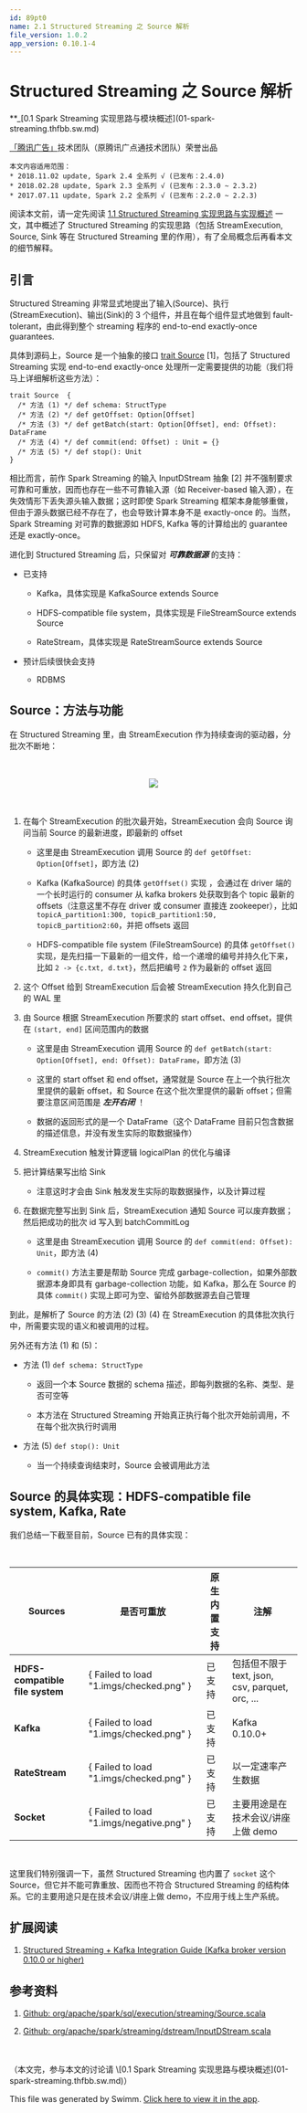 ```yaml
---
id: 89pt0
name: 2.1 Structured Streaming 之 Source 解析
file_version: 1.0.2
app_version: 0.10.1-4
---
```


# Structured Streaming 之 Source 解析

**_\[0.1 Spark Streaming 实现思路与模块概述](01-spark-streaming.thfbb.sw.md)

[「腾讯广告」](http://e.qq.com)技术团队（原腾讯广点通技术团队）荣誉出品

```
本文内容适用范围：
* 2018.11.02 update, Spark 2.4 全系列 √ (已发布：2.4.0)
* 2018.02.28 update, Spark 2.3 全系列 √ (已发布：2.3.0 ~ 2.3.2)
* 2017.07.11 update, Spark 2.2 全系列 √ (已发布：2.2.0 ~ 2.2.3)
```

阅读本文前，请一定先阅读 [1.1 Structured Streaming 实现思路与实现概述](11-structured-streaming.4kndz.sw.md) 一文，其中概述了 Structured Streaming 的实现思路（包括 StreamExecution, Source, Sink 等在 Structured Streaming 里的作用），有了全局概念后再看本文的细节解释。

## 引言

Structured Streaming 非常显式地提出了输入(Source)、执行(StreamExecution)、输出(Sink)的 3 个组件，并且在每个组件显式地做到 fault-tolerant，由此得到整个 streaming 程序的 end-to-end exactly-once guarantees.

具体到源码上，Source 是一个抽象的接口 [trait Source](https://github.com/apache/spark/blob/master/sql/core/src/main/scala/org/apache/spark/sql/execution/streaming/Source.scala) \[1\]，包括了 Structured Streaming 实现 end-to-end exactly-once 处理所一定需要提供的功能（我们将马上详细解析这些方法）：

```
trait Source  {
  /* 方法 (1) */ def schema: StructType
  /* 方法 (2) */ def getOffset: Option[Offset]
  /* 方法 (3) */ def getBatch(start: Option[Offset], end: Offset): DataFrame
  /* 方法 (4) */ def commit(end: Offset) : Unit = {}
  /* 方法 (5) */ def stop(): Unit
}
```

相比而言，前作 Spark Streaming 的输入 InputDStream 抽象 \[2\] 并不强制要求可靠和可重放，因而也存在一些不可靠输入源（如 Receiver-based 输入源），在失效情形下丢失源头输入数据；这时即使 Spark Streaming 框架本身能够重做，但由于源头数据已经不存在了，也会导致计算本身不是 exactly-once 的。当然，Spark Streaming 对可靠的数据源如 HDFS, Kafka 等的计算给出的 guarantee 还是 exactly-once。

进化到 Structured Streaming 后，只保留对 **_可靠数据源_** 的支持：

*   已支持
    
    *   Kafka，具体实现是 KafkaSource extends Source
        
    *   HDFS-compatible file system，具体实现是 FileStreamSource extends Source
        
    *   RateStream，具体实现是 RateStreamSource extends Source
        
*   预计后续很快会支持
    
    *   RDBMS
        

## Source：方法与功能

在 Structured Streaming 里，由 StreamExecution 作为持续查询的驱动器，分批次不断地：

<br/>

<br/>

<div align="center"><img src="1.imgs/110.png" style="width:'50%'"/></div>

<br/>

<br/>

1.  在每个 StreamExecution 的批次最开始，StreamExecution 会向 Source 询问当前 Source 的最新进度，即最新的 offset
    
    *   这里是由 StreamExecution 调用 Source 的 `def getOffset: Option[Offset]`，即方法 (2)
        
    *   Kafka (KafkaSource) 的具体 `getOffset()` 实现 ，会通过在 driver 端的一个长时运行的 consumer 从 kafka brokers 处获取到各个 topic 最新的 offsets（注意这里不存在 driver 或 consumer 直接连 zookeeper），比如 `topicA_partition1:300, topicB_partition1:50, topicB_partition2:60`，并把 offsets 返回
        
    *   HDFS-compatible file system (FileStreamSource) 的具体 `getOffset()` 实现，是先扫描一下最新的一组文件，给一个递增的编号并持久化下来，比如 `2 -> {c.txt, d.txt}`，然后把编号 `2` 作为最新的 offset 返回
        
2.  这个 Offset 给到 StreamExecution 后会被 StreamExecution 持久化到自己的 WAL 里
    
3.  由 Source 根据 StreamExecution 所要求的 start offset、end offset，提供在 `(start, end]` 区间范围内的数据
    
    *   这里是由 StreamExecution 调用 Source 的 `def getBatch(start: Option[Offset], end: Offset): DataFrame`，即方法 (3)
        
    *   这里的 start offset 和 end offset，通常就是 Source 在上一个执行批次里提供的最新 offset，和 Source 在这个批次里提供的最新 offset；但需要注意区间范围是 **_左开右闭_** ！
        
    *   数据的返回形式的是一个 DataFrame（这个 DataFrame 目前只包含数据的描述信息，并没有发生实际的取数据操作）
        
4.  StreamExecution 触发计算逻辑 logicalPlan 的优化与编译
    
5.  把计算结果写出给 Sink
    
    *   注意这时才会由 Sink 触发发生实际的取数据操作，以及计算过程
        
6.  在数据完整写出到 Sink 后，StreamExecution 通知 Source 可以废弃数据；然后把成功的批次 id 写入到 batchCommitLog
    
    *   这里是由 StreamExecution 调用 Source 的 `def commit(end: Offset): Unit`，即方法 (4)
        
    *   `commit()` 方法主要是帮助 Source 完成 garbage-collection，如果外部数据源本身即具有 garbage-collection 功能，如 Kafka，那么在 Source 的具体 `commit()` 实现上即可为空、留给外部数据源去自己管理
        

到此，是解析了 Source 的方法 (2) (3) (4) 在 StreamExecution 的具体批次执行中，所需要实现的语义和被调用的过程。

另外还有方法 (1) 和 (5)：

*   方法 (1) `def schema: StructType`
    
    *   返回一个本 Source 数据的 schema 描述，即每列数据的名称、类型、是否可空等
        
    *   本方法在 Structured Streaming 开始真正执行每个批次开始前调用，不在每个批次执行时调用
        
*   方法 (5) `def stop(): Unit`
    
    *   当一个持续查询结束时，Source 会被调用此方法
        

## Source 的具体实现：HDFS-compatible file system, Kafka, Rate

我们总结一下截至目前，Source 已有的具体实现：

<br/>

|Sources                        |是否可重放                                   |原生内置支持|注解                                       |
|-------------------------------|----------------------------------------|------|-----------------------------------------|
|**HDFS-compatible file system**|{ Failed to load "1.imgs/checked.png" } |已支持   |包括但不限于 text, json, csv, parquet, orc, ...|
|**Kafka**                      |{ Failed to load "1.imgs/checked.png" } |已支持   |Kafka 0.10.0+                            |
|**RateStream**                 |{ Failed to load "1.imgs/checked.png" } |已支持   |以一定速率产生数据                                |
|**Socket**                     |{ Failed to load "1.imgs/negative.png" }|已支持   |主要用途是在技术会议/讲座上做 demo                     |

<br/>

这里我们特别强调一下，虽然 Structured Streaming 也内置了 `socket` 这个 Source，但它并不能可靠重放、因而也不符合 Structured Streaming 的结构体系。它的主要用途只是在技术会议/讲座上做 demo，不应用于线上生产系统。

## 扩展阅读

1.  [Structured Streaming + Kafka Integration Guide (Kafka broker version 0.10.0 or higher)](https://spark.apache.org/docs/latest/structured-streaming-kafka-integration.html)
    

## 参考资料

1.  [Github: org/apache/spark/sql/execution/streaming/Source.scala](https://github.com/apache/spark/blob/master/sql/core/src/main/scala/org/apache/spark/sql/execution/streaming/Source.scala)
    
2.  [Github: org/apache/spark/streaming/dstream/InputDStream.scala](https://github.com/apache/spark/blob/master/streaming/src/main/scala/org/apache/spark/streaming/dstream/InputDStream.scala)
    

<br/>
<br/>
（本文完，参与本文的讨论请 \[0.1 Spark Streaming 实现思路与模块概述](01-spark-streaming.thfbb.sw.md)）

<br/>

This file was generated by Swimm. [Click here to view it in the app](https://swimm-web-app.web.app/repos/Z2l0aHViJTNBJTNBQ29vbHBsYXlTcGFyayUzQSUzQWdpbGFkbmF2b3Q=/docs/89pt0).